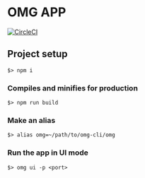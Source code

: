 # OMG APP

[![CircleCI](https://img.shields.io/circleci/project/github/Arinono/omg-cli/master.svg?style=for-the-badge)](https://circleci.com/gh/Arinono/omg-cli/tree/master)

## Project setup

```
$> npm i
```

### Compiles and minifies for production

```
$> npm run build
```

### Make an alias

```
$> alias omg=~/path/to/omg-cli/omg
```

### Run the app in UI mode

```
$> omg ui -p <port>
```
